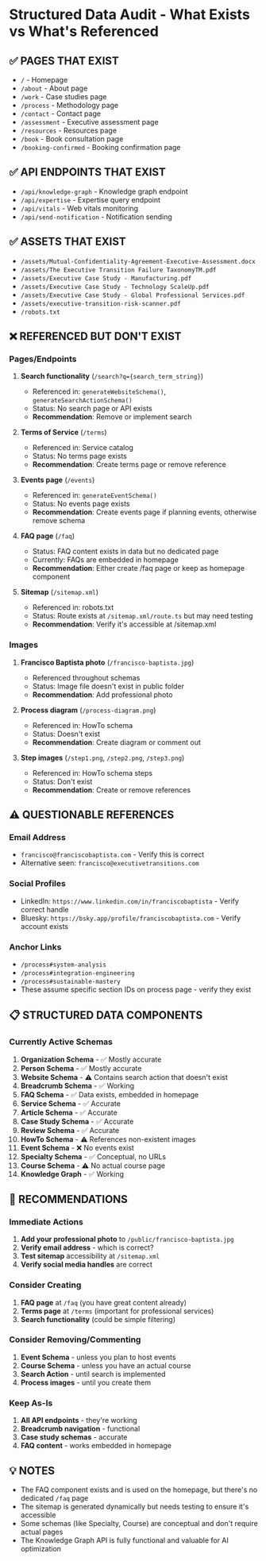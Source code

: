 # Structured Data Audit - What Exists vs What's Referenced

## ✅ PAGES THAT EXIST
- `/` - Homepage
- `/about` - About page
- `/work` - Case studies page
- `/process` - Methodology page
- `/contact` - Contact page
- `/assessment` - Executive assessment page
- `/resources` - Resources page
- `/book` - Book consultation page
- `/booking-confirmed` - Booking confirmation page

## ✅ API ENDPOINTS THAT EXIST
- `/api/knowledge-graph` - Knowledge graph endpoint
- `/api/expertise` - Expertise query endpoint
- `/api/vitals` - Web vitals monitoring
- `/api/send-notification` - Notification sending

## ✅ ASSETS THAT EXIST
- `/assets/Mutual-Confidentiality-Agreement-Executive-Assessment.docx`
- `/assets/The Executive Transition Failure TaxonomyTM.pdf`
- `/assets/Executive Case Study - Manufacturing.pdf`
- `/assets/Executive Case Study - Technology ScaleUp.pdf`
- `/assets/Executive Case Study - Global Professional Services.pdf`
- `/assets/executive-transition-risk-scanner.pdf`
- `/robots.txt`

## ❌ REFERENCED BUT DON'T EXIST

### Pages/Endpoints
1. **Search functionality** (`/search?q={search_term_string}`)
   - Referenced in: `generateWebsiteSchema()`, `generateSearchActionSchema()`
   - Status: No search page or API exists
   - **Recommendation**: Remove or implement search

2. **Terms of Service** (`/terms`)
   - Referenced in: Service catalog
   - Status: No terms page exists
   - **Recommendation**: Create terms page or remove reference

3. **Events page** (`/events`)
   - Referenced in: `generateEventSchema()`
   - Status: No events page exists
   - **Recommendation**: Create events page if planning events, otherwise remove schema

4. **FAQ page** (`/faq`)
   - Status: FAQ content exists in data but no dedicated page
   - Currently: FAQs are embedded in homepage
   - **Recommendation**: Either create /faq page or keep as homepage component

5. **Sitemap** (`/sitemap.xml`)
   - Referenced in: robots.txt
   - Status: Route exists at `/sitemap.xml/route.ts` but may need testing
   - **Recommendation**: Verify it's accessible at /sitemap.xml

### Images
1. **Francisco Baptista photo** (`/francisco-baptista.jpg`)
   - Referenced throughout schemas
   - Status: Image file doesn't exist in public folder
   - **Recommendation**: Add professional photo

2. **Process diagram** (`/process-diagram.png`)
   - Referenced in: HowTo schema
   - Status: Doesn't exist
   - **Recommendation**: Create diagram or comment out

3. **Step images** (`/step1.png`, `/step2.png`, `/step3.png`)
   - Referenced in: HowTo schema steps
   - Status: Don't exist
   - **Recommendation**: Create or remove references

## ⚠️ QUESTIONABLE REFERENCES

### Email Address
- `francisco@franciscobaptista.com` - Verify this is correct
- Alternative seen: `francisco@executivetransitions.com`

### Social Profiles
- LinkedIn: `https://www.linkedin.com/in/franciscobaptista` - Verify correct handle
- Bluesky: `https://bsky.app/profile/franciscobaptista.com` - Verify account exists

### Anchor Links
- `/process#system-analysis`
- `/process#integration-engineering`  
- `/process#sustainable-mastery`
- These assume specific section IDs on process page - verify they exist

## 📋 STRUCTURED DATA COMPONENTS

### Currently Active Schemas
1. **Organization Schema** - ✅ Mostly accurate
2. **Person Schema** - ✅ Mostly accurate
3. **Website Schema** - ⚠️ Contains search action that doesn't exist
4. **Breadcrumb Schema** - ✅ Working
5. **FAQ Schema** - ✅ Data exists, embedded in homepage
6. **Service Schema** - ✅ Accurate
7. **Article Schema** - ✅ Accurate
8. **Case Study Schema** - ✅ Accurate
9. **Review Schema** - ✅ Accurate
10. **HowTo Schema** - ⚠️ References non-existent images
11. **Event Schema** - ❌ No events exist
12. **Specialty Schema** - ✅ Conceptual, no URLs
13. **Course Schema** - ⚠️ No actual course page
14. **Knowledge Graph** - ✅ Working

## 🎯 RECOMMENDATIONS

### Immediate Actions
1. **Add your professional photo** to `/public/francisco-baptista.jpg`
2. **Verify email address** - which is correct?
3. **Test sitemap** accessibility at `/sitemap.xml`
4. **Verify social media handles** are correct

### Consider Creating
1. **FAQ page** at `/faq` (you have great content already)
2. **Terms page** at `/terms` (important for professional services)
3. **Search functionality** (could be simple filtering)

### Consider Removing/Commenting
1. **Event Schema** - unless you plan to host events
2. **Course Schema** - unless you have an actual course
3. **Search Action** - until search is implemented
4. **Process images** - until you create them

### Keep As-Is
1. **All API endpoints** - they're working
2. **Breadcrumb navigation** - functional
3. **Case study schemas** - accurate
4. **FAQ content** - works embedded in homepage

## 💡 NOTES
- The FAQ component exists and is used on the homepage, but there's no dedicated `/faq` page
- The sitemap is generated dynamically but needs testing to ensure it's accessible
- Some schemas (like Specialty, Course) are conceptual and don't require actual pages
- The Knowledge Graph API is fully functional and valuable for AI optimization
